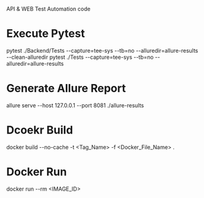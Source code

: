 API & WEB Test Automation code

# Execute Pytest
pytest ./Backend/Tests --capture=tee-sys --tb=no --alluredir=allure-results --clean-alluredir
pytest ./Tests --capture=tee-sys --tb=no --alluredir=allure-results

# Generate Allure Report
allure serve --host 127.0.0.1 --port 8081 ./allure-results

# Dcoekr Build
docker build --no-cache -t <Tag_Name> -f <Docker_File_Name> .
# Docker Run
docker run --rm  <IMAGE_ID>